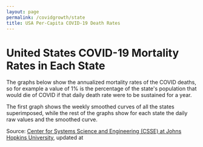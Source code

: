 ```yaml
---
layout: page
permalink: /covidgrowth/state
title: USA Per-Capita COVID-19 Death Rates
---
```


<script src="https://cdn.jsdelivr.net/npm/moment@2.24.0" defer></script>
<script src="https://cdn.jsdelivr.net/npm/chart.js@2.8.0" defer></script>
<script src="data_state.js" defer></script>
<script src="state.js" type="module"></script>

# United States COVID-19 Mortality Rates in Each State

The graphs below show the annualized mortality rates of the COVID deaths, so for example a value of 1% is the percentage of the state's population that would die of COVID if that daily death rate were to be sustained for a year.

The first graph shows the weekly smoothed curves of all the states superimposed, while the rest of the graphs show for each state the daily raw values and the smoothed curve.


<article id="articleElement"></article>

Source: [Center for Systems Science and Engineering (CSSE) at Johns Hopkins University][1],
updated at <span id="updateTimeElement"></span>

[1]: https://github.com/CSSEGISandData/COVID-19
